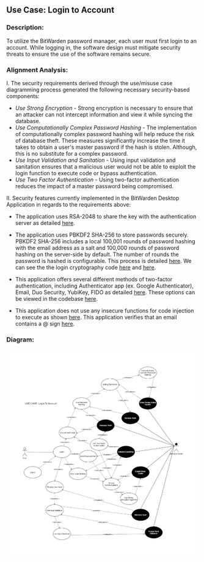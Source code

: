 ## Use Case: Login to Account

### Description:
To utilize the BitWarden password manager, each user must first login to an account. While logging in, the software design must mitigate security threats to ensure the use of the software remains secure.

### Alignment Analysis:

I. The security requirements derived through the use/misuse case diagramming process generated the following necessary security-based components:
* *Use Strong Encryption* - Strong encryption is necessary to ensure that an attacker can not intercept information and view it while syncing the database.
* *Use Computationally Complex Password Hashing* - The implementation of computationally complex password hashing will help reduce the risk of database theft. These measures significantly increase the time it takes to obtain a user's master password if the hash is stolen. Although, this is no substitute for a complex password. 
* *Use Input Validation and Sanitation* - Using input validation and sanitation ensures that a malicious user would not be able to exploit the login function to execute code or bypass authentication. 
* *Use Two Factor Authentication* - Using two-factor authentication reduces the impact of a master password being compromised. 

II. Security features currently implemented in the BitWarden Desktop Application in regards to the requirements above:
* The application uses RSA-2048 to share the key with the authentication server as detailed [here](https://bitwarden.com/help/article/what-encryption-is-used/).
* The application uses PBKDF2 SHA-256 to store passwords securely.  PBKDF2 SHA-256 includes a local 100,001 rounds of password hashing with the email address as a salt and 100,000 rounds of password hashing on the server-side by default. The number of rounds the password is hashed is configurable. This process is detailed [here](https://bitwarden.com/help/article/what-encryption-is-used/). We can see the the login cryptography code [here](https://github.com/bitwarden/jslib/blob/cb00604617a3d38fb450d900dbdf63b636ae01f6/common/src/services/auth.service.ts#L124) and [here](https://github.com/bitwarden/jslib/blob/cb00604617a3d38fb450d900dbdf63b636ae01f6/common/src/services/crypto.service.ts#L480).
* This application offers several different methods of two-factor authentication, including Authenticator app (ex. Google Authenticator), Email, Duo Security, YubiKey, FIDO as detailed [here](https://bitwarden.com/help/article/setup-two-step-login/). 
These options can be viewed in the codebase [here](https://github.com/bitwarden/desktop/blob/a76f8749ca38e0f2de702a67b0588296c17b1f56/src/app/accounts/two-factor.component.html).

* This application does not use any insecure functions for code injection to execute as shown [here](https://github.com/bitwarden/jslib/blob/2c892eb3a2a9aff1e238146b037e6f3eb5dacf9a/angular/src/components/login.component.ts). This application verifies that an email contains a @ sign [here](https://github.com/bitwarden/jslib/blob/2c892eb3a2a9aff1e238146b037e6f3eb5dacf9a/angular/src/components/hint.component.ts). 

### Diagram:


![](https://github.com/DoctorEww/software-assurance/blob/main/usecase/login/login_use_case_V4x2.jpg)

